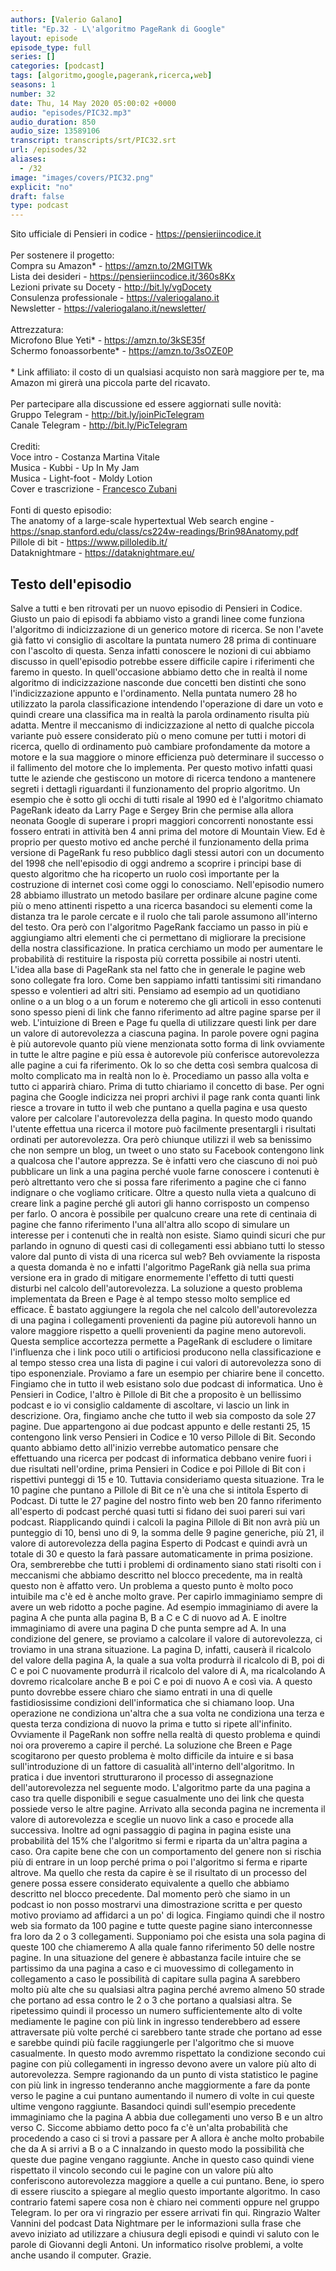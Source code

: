 ```yaml
---
authors: [Valerio Galano]
title: "Ep.32 - L\'algoritmo PageRank di Google"
layout: episode
episode_type: full
series: []
categories: [podcast]
tags: [algoritmo,google,pagerank,ricerca,web]
seasons: 1
number: 32
date: Thu, 14 May 2020 05:00:02 +0000
audio: "episodes/PIC32.mp3"
audio_duration: 850
audio_size: 13589106
transcript: transcripts/srt/PIC32.srt
url: /episodes/32
aliases: 
  - /32
image: "images/covers/PIC32.png"
explicit: "no"
draft: false
type: podcast
---
```

Sito ufficiale di Pensieri in codice - <a href="https://pensieriincodice.it" rel="noopener">https://pensieriincodice.it</a> <br /><br />Per sostenere il progetto:<br />Compra su Amazon* - <a href="https://amzn.to/2MGITWk" rel="noopener">https://amzn.to/2MGITWk</a>  <br />Lista dei desideri - <a href="https://pensieriincodice.it/360s8Kx" rel="noopener">https://pensieriincodice.it/360s8Kx</a> <br />Lezioni private su Docety - <a href="http://bit.ly/vgDocety" rel="noopener">http://bit.ly/vgDocety</a> <br />Consulenza professionale - <a href="https://valeriogalano.it" rel="noopener">https://valeriogalano.it</a> <br />Newsletter - <a href="https://valeriogalano.it/newsletter/" rel="noopener">https://valeriogalano.it/newsletter/</a> <br /><br />Attrezzatura:<br />Microfono Blue Yeti* - <a href="https://amzn.to/3kSE35f" rel="noopener">https://amzn.to/3kSE35f</a>  <br />Schermo fonoassorbente* - <a href="https://amzn.to/3sOZE0P" rel="noopener">https://amzn.to/3sOZE0P</a>  <br /><br />* Link affiliato: il costo di un qualsiasi acquisto non sarà maggiore per te, ma Amazon mi girerà una piccola parte del ricavato. <br /><br />Per partecipare alla discussione ed essere aggiornati sulle novità:<br />Gruppo Telegram - <a href="http://bit.ly/joinPicTelegram" rel="noopener">http://bit.ly/joinPicTelegram</a> <br />Canale Telegram - <a href="http://bit.ly/PicTelegram" rel="noopener">http://bit.ly/PicTelegram</a> <br /><br />Crediti:<br />Voce intro - Costanza Martina Vitale<br />Musica - Kubbi - Up In My Jam<br />Musica - Light-foot - Moldy Lotion<br />Cover e trascrizione - <a href="https://it.linkedin.com/in/francesco-zubani-5957081a6" rel="noopener">Francesco Zubani</a><br /><br />Fonti di questo episodio:<br />The anatomy of a large-scale hypertextual Web search engine - <a href="https://snap.stanford.edu/class/cs224w-readings/Brin98Anatomy.pdf" rel="noopener">https://snap.stanford.edu/class/cs224w-readings/Brin98Anatomy.pdf</a> <br />Pillole di bit - <a href="https://www.pilloledib.it/" rel="noopener">https://www.pilloledib.it/</a> <br />Dataknightmare - <a href="https://dataknightmare.eu/" rel="noopener">https://dataknightmare.eu/</a>

<!-- more -->

## Testo dell'episodio

Salve a tutti e ben ritrovati per un nuovo episodio di Pensieri in Codice.
Giusto un paio di episodi fa abbiamo visto a grandi linee come funziona l'algoritmo di indicizzazione di un generico motore di ricerca.
Se non l'avete già fatto vi consiglio di ascoltare la puntata numero 28 prima di continuare con l'ascolto di questa.
Senza infatti conoscere le nozioni di cui abbiamo discusso in quell'episodio potrebbe essere difficile capire i riferimenti che faremo in questo.
In quell'occasione abbiamo detto che in realtà il nome algoritmo di indicizzazione nasconde due concetti ben distinti che sono l'indicizzazione appunto e l'ordinamento.
Nella puntata numero 28 ho utilizzato la parola classificazione intendendo l'operazione di dare un voto e quindi creare una classifica ma in realtà la parola ordinamento risulta più adatta.
Mentre il meccanismo di indicizzazione al netto di qualche piccola variante può essere considerato più o meno comune per tutti i motori di ricerca,
quello di ordinamento può cambiare profondamente da motore a motore e la sua maggiore o minore efficienza può determinare il successo o il fallimento del motore che lo implementa.
Per questo motivo infatti quasi tutte le aziende che gestiscono un motore di ricerca tendono a mantenere segreti i dettagli riguardanti il funzionamento del proprio algoritmo.
Un esempio che è sotto gli occhi di tutti risale al 1990 ed è l'algoritmo chiamato PageRank ideato da Larry Page e Sergey Brin
che permise alla allora neonata Google di superare i propri maggiori concorrenti nonostante essi fossero entrati in attività ben 4 anni prima del motore di Mountain View.
Ed è proprio per questo motivo ed anche perché il funzionamento della prima versione di PageRank fu reso pubblico dagli stessi autori con un documento del 1998
che nell'episodio di oggi andremo a scoprire i principi base di questo algoritmo che ha ricoperto un ruolo così importante per la costruzione di internet così come oggi lo conosciamo.
Nell'episodio numero 28 abbiamo illustrato un metodo basilare per ordinare alcune pagine come più o meno attinenti rispetto a una ricerca basandoci su elementi come la distanza tra le parole cercate e il ruolo che tali parole assumono all'interno del testo.
Ora però con l'algoritmo PageRank facciamo un passo in più e aggiungiamo altri elementi che ci permettano di migliorare la precisione della nostra classificazione.
In pratica cerchiamo un modo per aumentare le probabilità di restituire la risposta più corretta possibile ai nostri utenti.
L'idea alla base di PageRank sta nel fatto che in generale le pagine web sono collegate fra loro.
Come ben sappiamo infatti tantissimi siti rimandano spesso e volentieri ad altri siti.
Pensiamo ad esempio ad un quotidiano online o a un blog o a un forum e noteremo che gli articoli in esso contenuti sono spesso pieni di link che fanno riferimento ad altre pagine sparse per il web.
L'intuizione di Breen e Page fu quella di utilizzare questi link per dare un valore di autorevolezza a ciascuna pagina.
In parole povere ogni pagina è più autorevole quanto più viene menzionata sotto forma di link ovviamente in tutte le altre pagine e più essa è autorevole più conferisce autorevolezza alle pagine a cui fa riferimento.
Ok lo so che detta così sembra qualcosa di molto complicato ma in realtà non lo è. Procediamo un passo alla volta e tutto ci apparirà chiaro.
Prima di tutto chiariamo il concetto di base. Per ogni pagina che Google indicizza nei propri archivi il page rank conta quanti link riesce a trovare in tutto il web che puntano a quella pagina e usa questo valore per calcolare l'autorevolezza della pagina.
In questo modo quando l'utente effettua una ricerca il motore può facilmente presentargli i risultati ordinati per autorevolezza.
Ora però chiunque utilizzi il web sa benissimo che non sempre un blog, un tweet o uno stato su Facebook contengono link a qualcosa che l'autore apprezza.
Se è infatti vero che ciascuno di noi può pubblicare un link a una pagina perché vuole farne conoscere i contenuti è però altrettanto vero che si possa fare riferimento a pagine che ci fanno indignare o che vogliamo criticare.
Oltre a questo nulla vieta a qualcuno di creare link a pagine perché gli autori gli hanno corrisposto un compenso per farlo.
O ancora è possibile per qualcuno creare una rete di centinaia di pagine che fanno riferimento l'una all'altra allo scopo di simulare un interesse per i contenuti che in realtà non esiste.
Siamo quindi sicuri che pur parlando in ognuno di questi casi di collegamenti essi abbiano tutti lo stesso valore dal punto di vista di una ricerca sul web?
Beh ovviamente la risposta a questa domanda è no e infatti l'algoritmo PageRank già nella sua prima versione era in grado di mitigare enormemente l'effetto di tutti questi disturbi nel calcolo dell'autorevolezza.
La soluzione a questo problema implementata da Breen e Page è al tempo stesso molto semplice ed efficace.
È bastato aggiungere la regola che nel calcolo dell'autorevolezza di una pagina i collegamenti provenienti da pagine più autorevoli hanno un valore maggiore rispetto a quelli provenienti da pagine meno autorevoli.
Questa semplice accortezza permette a PageRank di escludere o limitare l'influenza che i link poco utili o artificiosi producono nella classificazione e al tempo stesso crea una lista di pagine i cui valori di autorevolezza sono di tipo esponenziale.
Proviamo a fare un esempio per chiarire bene il concetto.
Fingiamo che in tutto il web esistano solo due podcast di informatica. Uno è Pensieri in Codice, l'altro è Pillole di Bit che a proposito è un bellissimo podcast e io vi consiglio caldamente di ascoltare, vi lascio un link in descrizione.
Ora, fingiamo anche che tutto il web sia composto da sole 27 pagine. Due appartengono ai due podcast appunto e delle restanti 25, 15 contengono link verso Pensieri in Codice e 10 verso Pillole di Bit.
Secondo quanto abbiamo detto all'inizio verrebbe automatico pensare che effettuando una ricerca per podcast di informatica debbano venire fuori i due risultati nell'ordine, prima Pensieri in Codice e poi Pillole di Bit con i rispettivi punteggi di 15 e 10.
Tuttavia consideriamo questa situazione. Tra le 10 pagine che puntano a Pillole di Bit ce n'è una che si intitola Esperto di Podcast. Di tutte le 27 pagine del nostro finto web ben 20 fanno riferimento all'esperto di podcast perché quasi tutti si fidano dei suoi pareri sui vari podcast.
Riapplicando quindi i calcoli la pagina Pillole di Bit non avrà più un punteggio di 10, bensì uno di 9, la somma delle 9 pagine generiche, più 21, il valore di autorevolezza della pagina Esperto di Podcast e quindi avrà un totale di 30 e questo la farà passare automaticamente in prima posizione.
Ora, sembrerebbe che tutti i problemi di ordinamento siano stati risolti con i meccanismi che abbiamo descritto nel blocco precedente, ma in realtà questo non è affatto vero. Un problema a questo punto è molto poco intuibile ma c'è ed è anche molto grave.
Per capirlo immaginiamo sempre di avere un web ridotto a poche pagine. Ad esempio immaginiamo di avere la pagina A che punta alla pagina B, B a C e C di nuovo ad A. E inoltre immaginiamo di avere una pagina D che punta sempre ad A.
In una condizione del genere, se proviamo a calcolare il valore di autorevolezza, ci troviamo in una strana situazione. La pagina D, infatti, causerà il ricalcolo del valore della pagina A, la quale a sua volta produrrà il ricalcolo di B, poi di C e poi C nuovamente produrrà il ricalcolo del valore di A, ma ricalcolando A dovremo ricalcolare anche B e poi C e poi di nuovo A e così via.
A questo punto dovrebbe essere chiaro che siamo entrati in una di quelle fastidiosissime condizioni dell'informatica che si chiamano loop. Una operazione ne condiziona un'altra che a sua volta ne condiziona una terza e questa terza condiziona di nuovo la prima e tutto si ripete all'infinito.
Ovviamente il PageRank non soffre nella realtà di questo problema e quindi noi ora proveremo a capire il perché.
La soluzione che Breen e Page scogitarono per questo problema è molto difficile da intuire e si basa sull'introduzione di un fattore di casualità all'interno dell'algoritmo.
In pratica i due inventori strutturarono il processo di assegnazione dell'autorevolezza nel seguente modo.
L'algoritmo parte da una pagina a caso tra quelle disponibili e segue casualmente uno dei link che questa possiede verso le altre pagine.
Arrivato alla seconda pagina ne incrementa il valore di autorevolezza e sceglie un nuovo link a caso e procede alla successiva.
Inoltre ad ogni passaggio di pagina in pagina esiste una probabilità del 15% che l'algoritmo si fermi e riparta da un'altra pagina a caso.
Ora capite bene che con un comportamento del genere non si rischia più di entrare in un loop perché prima o poi l'algoritmo si ferma e riparte altrove.
Ma quello che resta da capire è se il risultato di un processo del genere possa essere considerato equivalente a quello che abbiamo descritto nel blocco precedente.
Dal momento però che siamo in un podcast io non posso mostrarvi una dimostrazione scritta e per questo motivo proviamo ad affidarci a un po' di logica.
Fingiamo quindi che il nostro web sia formato da 100 pagine e tutte queste pagine siano interconnesse fra loro da 2 o 3 collegamenti.
Supponiamo poi che esista una sola pagina di queste 100 che chiameremo A alla quale fanno riferimento 50 delle nostre pagine.
In una situazione del genere è abbastanza facile intuire che se partissimo da una pagina a caso e ci muovessimo di collegamento in collegamento a caso le possibilità di capitare sulla pagina A sarebbero molto più alte che su qualsiasi altra pagina perché avremo almeno 50 strade che portano ad essa contro le 2 o 3 che portano a qualsiasi altra.
Se ripetessimo quindi il processo un numero sufficientemente alto di volte mediamente le pagine con più link in ingresso tenderebbero ad essere attraversate più volte perché ci sarebbero tante strade che portano ad esse e sarebbe quindi più facile raggiungerle per l'algoritmo che si muove casualmente.
In questo modo avremmo rispettato la condizione secondo cui pagine con più collegamenti in ingresso devono avere un valore più alto di autorevolezza.
Sempre ragionando da un punto di vista statistico le pagine con più link in ingresso tenderanno anche maggiormente a fare da ponte verso le pagine a cui puntano aumentando il numero di volte in cui queste ultime vengono raggiunte.
Basandoci quindi sull'esempio precedente immaginiamo che la pagina A abbia due collegamenti uno verso B e un altro verso C.
Siccome abbiamo detto poco fa c'è un'alta probabilità che procedendo a caso ci si trovi a passare per A allora è anche molto probabile che da A si arrivi a B o a C innalzando in questo modo la possibilità che queste due pagine vengano raggiunte.
Anche in questo caso quindi viene rispettato il vincolo secondo cui le pagine con un valore più alto conferiscono autorevolezza maggiore a quelle a cui puntano.
Bene, io spero di essere riuscito a spiegare al meglio questo importante algoritmo.
In caso contrario fatemi sapere cosa non è chiaro nei commenti oppure nel gruppo Telegram.
Io per ora vi ringrazio per essere arrivati fin qui.
Ringrazio Walter Vannini del podcast Data Nightmare per le informazioni sulla frase che avevo iniziato ad utilizzare a chiusura degli episodi e quindi vi saluto con le parole di Giovanni degli Antoni.
Un informatico risolve problemi, a volte anche usando il computer.
Grazie.

